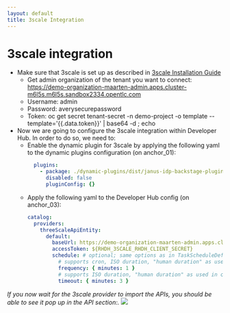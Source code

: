 ```yaml
---
layout: default
title: 3scale Integration
---
```


# 3scale integration

* Make sure that 3scale is set up as described in [3scale Installation Guide](https://maarten-vandeperre.github.io/developer-hub-documentation/3scale/infra_setup_3scale.html)
  * Get admin organization of the tenant you want to connect: https://demo-organization-maarten-admin.apps.cluster-m6l5s.m6l5s.sandbox2334.opentlc.com
  * Username: admin
  * Password: averysecurepassword
  * Token: oc get secret tenant-secret -n demo-project -o template --template='{{.data.token}}' | base64 -d ; echo
* Now we are going to configure the 3scale integration
  within Developer Hub. In order to do so,
  we need to:
  * Enable the dynamic plugin for 3scale by applying the following yaml to the dynamic plugins configuration (on anchor_01):
    ```yaml
      plugins:
        - package: ./dynamic-plugins/dist/janus-idp-backstage-plugin-3scale-backend-dynamic
          disabled: false
          pluginConfig: {}
    ```
  * Apply the following yaml to the Developer Hub config (on anchor_03):
    ```yaml
    catalog:
      providers:
        threeScaleApiEntity:
          default:
            baseUrl: https://demo-organization-maarten-admin.apps.cluster-m6l5s.m6l5s.sandbox2334.opentlc.com
            accessToken: ${RHDH_3SCALE_RHDH_CLIENT_SECRET}
            schedule: # optional; same options as in TaskScheduleDefinition
              # supports cron, ISO duration, "human duration" as used in code
              frequency: { minutes: 1 }
              # supports ISO duration, "human duration" as used in code
              timeout: { minutes: 3 }
    ```

_If you now wait for the 3scale provider to import the APIs, you should be able to see it pop up in the API section:._
<img src="https://raw.githubusercontent.com/maarten-vandeperre/developer-hub-documentation/main/images/api-list-with-3scale-api.png" class="large">